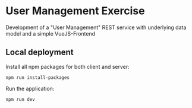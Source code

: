 # User Management Exercise
Development of a "User Management" REST service with underlying data model and a simple VueJS-Frontend

## Local deployment
Install all npm packages for both client and server:

`npm run install-packages`

Run the application:

`npm run dev`